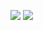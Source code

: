 
![](https://github-readme-stats.vercel.app/api/top-langs/?username=moyuu-az&theme=Gradient)
![](https://github-readme-stats.vercel.app/api?username=moyuu-az&show_icons=true&theme=Gradient)
